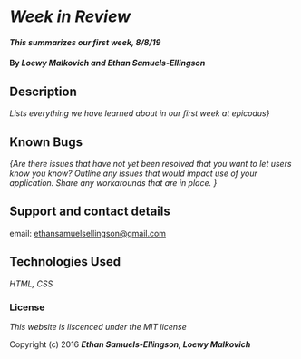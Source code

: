 # _Week in Review_

#### _This summarizes our first week,  8/8/19_

#### By _Loewy Malkovich and Ethan Samuels-Ellingson_

## Description

_Lists everything we have learned about in our first week at epicodus}_

## Known Bugs

_{Are there issues that have not yet been resolved that you want to let users know you know?  Outline any issues that would impact use of your application.  Share any workarounds that are in place. }_

## Support and contact details

email: ethansamuelsellingson@gmail.com

## Technologies Used

_HTML, CSS_

### License

*This website is liscenced under the MIT license*

Copyright (c) 2016 **_Ethan Samuels-Ellingson, Loewy Malkovich_**
